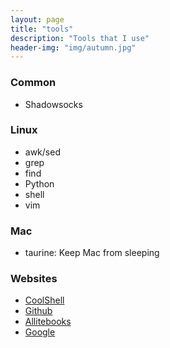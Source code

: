 ```yaml
---
layout: page
title: "tools"
description: "Tools that I use"
header-img: "img/autumn.jpg"
---
```


### Common

+ Shadowsocks

### Linux

+ awk/sed
+ grep
+ find
+ Python
+ shell
+ vim

### Mac

+ taurine: Keep Mac from sleeping

### Websites

+ [CoolShell](https://coolshell.cn)
+ [Github](https://github.com/chunyang-wen)
+ [Allitebooks](http://www.allitebooks.com)
+ [Google](https://www.google.com)

